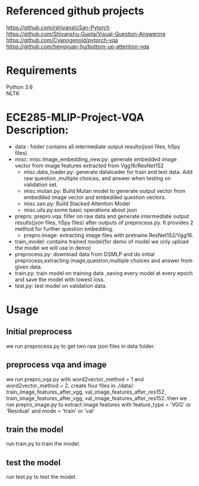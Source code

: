 # Referenced github projects #
https://github.com/rshivansh/San-Pytorch <br>
https://github.com/Shivanshu-Gupta/Visual-Question-Answering <br>
https://github.com/Cyanogenoid/pytorch-vqa <br>
https://github.com/hengyuan-hu/bottom-up-attention-vqa <br>


# Requirements #
Python 3.6 <br>
NLTK <br>

# ECE285-MLIP-Project-VQA Description:
 * data : folder contains all intermediate output results(json files, h5py files) <br>
 * misc: misc.Image_embedding_new.py: generate embedded image vector from image features extracted from Vgg16/ResNet152 <br>
   * misc.data_loader.py: generate dataloader for train and test data. Add raw question ,multiple choices, and answer when testing on validation set. <br>
   * misc.mutan.py: Build Mutan model to generate output vector from embedded image vector and embedded question vectors. <br>
   * misc.san.py: Build Stacked Attention Model <br>
   * misc.uils.py:some basic operations about json <br>
 * prepro: prepro.vqa: filter on raw data and generate intermediate output results(json files, h5py files) after outputs of           preprocess.py. It provides 2 method for further question embedding.
   * prepro.image: extracting image files with pretraine ResNet152/Vgg16.
 * train_model: contains trained model(for demo of model we only upload the model we will use in demo)
 * preprocess.py: download data from DSMLP and do initial preprocess,extracting image,question,multiple choices and answer from given data.
 * train.py: train model on training data ,saving every model at every epoch and save the model with lowest loss.
 * test.py: test model on validation data.
        
# Usage 
## Initial preprocess
we run preprocess.py to get two raw json files in data folder.

## preprocess vqa and image
we run prepro_vqa.py with word2vector_method = 1 and word2vector_method = 2.
create four files in ./data/: train_image_features_after_vgg, val_image_features_after_res152, train_image_features_after_vgg, val_image_features_after_res152.
then we run prepro_image.py to extract image features with feature_type = 'VGG' or 'Residual' and mode = 'train' or 'val'

## train the model
run train.py to train the model.

## test the model
run test.py to test the model.
